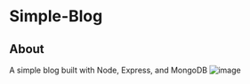 # Simple-Blog

## About
A simple blog built with Node, Express, and MongoDB
![image](https://user-images.githubusercontent.com/80516376/156858960-72809620-c76f-40be-8229-493af3d4492c.png)
